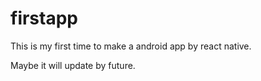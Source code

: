 # firstapp

This is my first time to make a android app by react native.

Maybe it will update by future.
